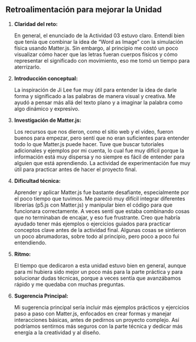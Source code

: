 ## Retroalimentación para mejorar la Unidad 

1. **Claridad del reto:**

   En general, el enunciado de la Actividad 03 estuvo claro. Entendí bien que tenía que combinar la idea de “Word as Image” con la simulación física usando Matter.js. Sin embargo, al principio me costó un poco visualizar cómo hacer que las letras fueran cuerpos físicos y cómo representar el significado con movimiento, eso me tomó un tiempo para aterrizarlo.

2. **Introducción conceptual:**

   La inspiración de Ji Lee fue muy útil para entender la idea de darle forma y significado a las palabras de manera visual y creativa. Me ayudó a pensar más allá del texto plano y a imaginar la palabra como algo dinámico y expresivo.

3. **Investigación de Matter.js:**
 
   Los recursos que nos dieron, como el sitio web y el video, fueron buenos para empezar, pero sentí que no eran suficientes para entender todo lo que Matter.js puede hacer. Tuve que buscar tutoriales adicionales y ejemplos por mi cuenta, lo cual fue muy difícil porque la información está muy dispersa y no siempre es fácil de entender para alguien que está aprendiendo. La actividad de experimentación fue muy útil para practicar antes de hacer el proyecto final.

4. **Dificultad técnica:**

    Aprender y aplicar Matter.js fue bastante desafiante, especialmente por el poco tiempo que tuvimos. Me pareció muy difícil integrar diferentes librerías (p5.js con Matter.js) y manipular bien el código para que funcionara correctamente. A veces sentí que estaba combinando cosas que no terminaban de encajar, y eso fue frustrante. Creo que habría ayudado tener más ejemplos o ejercicios guiados para practicar conceptos clave antes de la actividad final. Algunas cosas se sintieron un poco abrumadoras, sobre todo al principio, pero poco a poco fui entendiendo.

5. **Ritmo:**

    El tiempo que dedicaron a esta unidad estuvo bien en general, aunque para mí hubiera sido mejor un poco más para la parte práctica y para solucionar dudas técnicas, porque a veces sentía que avanzábamos rápido y me quedaba con muchas preguntas.

6. **Sugerencia Principal:**

    Mi sugerencia principal sería incluir más ejemplos prácticos y ejercicios paso a paso con Matter.js, enfocados en crear formas y manejar interacciones básicas, antes de pedirnos un proyecto complejo. Así podríamos sentirnos más seguros con la parte técnica y dedicar más energía a la creatividad y al diseño.
